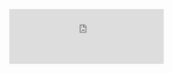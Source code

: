 <iframe style="width: 280px; height: 100px;border: 0;text-align='ccenter';" src="https://notion.pet/view/index.html?q=b69f67c062af00d807c80a7605e48aa3.126c2b8063245bb90007b9a952e2f773"></iframe>

